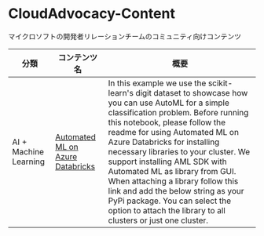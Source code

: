 # CloudAdvocacy-Content
マイクロソフトの開発者リレーションチームのコミュニティ向けコンテンツ

| 分類 | コンテンツ名     |  概要    | 
| ---------- | ---------- | ---------- | 
|AI + Machine Learning| [Automated ML on Azure Databricks](https://github.com/Azure/MachineLearningNotebooks/blob/master/how-to-use-azureml/azure-databricks/automl/automl-databricks-local-01.ipynb)      | In this example we use the scikit-learn's digit dataset to showcase how you can use AutoML for a simple classification problem. Before running this notebook, please follow the readme for using Automated ML on Azure Databricks for installing necessary libraries to your cluster. We support installing AML SDK with Automated ML as library from GUI. When attaching a library follow this link and add the below string as your PyPi package. You can select the option to attach the library to all clusters or just one cluster.    | 
